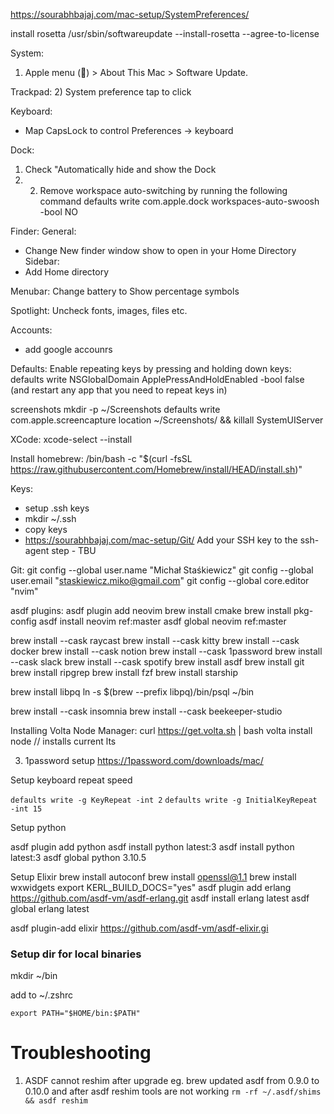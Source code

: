https://sourabhbajaj.com/mac-setup/SystemPreferences/


install rosetta 
/usr/sbin/softwareupdate --install-rosetta --agree-to-license




System:
1) Apple menu () > About This Mac > Software Update.

Trackpad:
2) System preference tap to click

Keyboard:
- Map CapsLock to control Preferences -> keyboard

Dock:
1) Check "Automatically hide and show the Dock
2) 2) Remove workspace auto-switching by running the following command
defaults write com.apple.dock workspaces-auto-swoosh -bool NO

Finder:
General:
- Change New finder window show to open in your Home Directory
Sidebar:
- Add Home directory

Menubar:
Change battery to Show percentage symbols

Spotlight:
Uncheck fonts, images, files etc.

Accounts:
- add google accounrs

Defaults:
Enable repeating keys by pressing and holding down keys: defaults write NSGlobalDomain ApplePressAndHoldEnabled -bool false (and restart any app that you need to repeat keys in)

screenshots
mkdir -p ~/Screenshots
defaults write com.apple.screencapture location ~/Screenshots/ && killall SystemUIServer



XCode:
xcode-select --install


Install homebrew:
/bin/bash -c "$(curl -fsSL https://raw.githubusercontent.com/Homebrew/install/HEAD/install.sh)"

Keys:
- setup .ssh keys
- mkdir ~/.ssh
- copy keys
- https://sourabhbajaj.com/mac-setup/Git/ Add your SSH key to the ssh-agent step - TBU


Git:
git config --global user.name "Michał Staśkiewicz"
git config --global user.email "staskiewicz.miko@gmail.com"
git config --global core.editor "nvim"

asdf plugins:
asdf plugin add neovim
brew install cmake
brew install pkg-config
asdf install neovim ref:master
asdf global neovim ref:master



brew install --cask raycast
brew install --cask kitty
brew install --cask docker
brew install --cask notion
brew install --cask 1password
brew install --cask slack
brew install --cask spotify
brew install asdf
brew install git
brew install ripgrep
brew install fzf
brew install starship

brew install libpq
ln -s $(brew --prefix libpq)/bin/psql ~/bin


brew install --cask insomnia
brew install --cask beekeeper-studio

Installing Volta Node Manager:
curl https://get.volta.sh | bash
volta install node // installs current lts

3) 1password setup
https://1password.com/downloads/mac/

Setup keyboard repeat speed

```defaults write -g KeyRepeat -int 2```
```defaults write -g InitialKeyRepeat -int 15```

Setup python

asdf plugin add python
asdf install python latest:3
asdf install python latest:3
asdf global python 3.10.5

Setup Elixir
brew install autoconf
brew install openssl@1.1
brew install wxwidgets
export KERL_BUILD_DOCS="yes"
asdf plugin add erlang https://github.com/asdf-vm/asdf-erlang.git
asdf install erlang latest
asdf global erlang latest

asdf plugin-add elixir https://github.com/asdf-vm/asdf-elixir.gi


### Setup dir for local binaries
mkdir ~/bin

add to ~/.zshrc
```
export PATH="$HOME/bin:$PATH"
```

# Troubleshooting
1) ASDF cannot reshim after upgrade eg. brew updated asdf from 0.9.0 to 0.10.0 and after asdf reshim tools are not working
```rm -rf ~/.asdf/shims && asdf reshim```

